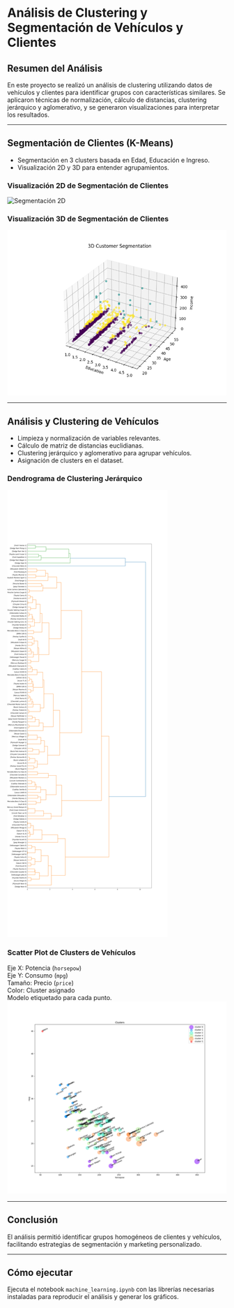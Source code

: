 # Análisis de Clustering y Segmentación de Vehículos y Clientes

## Resumen del Análisis

En este proyecto se realizó un análisis de clustering utilizando datos de vehículos y clientes para identificar grupos con características similares. Se aplicaron técnicas de normalización, cálculo de distancias, clustering jerárquico y aglomerativo, y se generaron visualizaciones para interpretar los resultados.

---

## Segmentación de Clientes (K-Means)

- Segmentación en 3 clusters basada en Edad, Educación e Ingreso.
- Visualización 2D y 3D para entender agrupamientos.

### Visualización 2D de Segmentación de Clientes

![Segmentación 2D](images/customer_segmentation_2d.png)

### Visualización 3D de Segmentación de Clientes

![Segmentación 3D](https://raw.githubusercontent.com/LuisBuruato/M-L-Principles-/main/images/3D_customer_segmentation.png)

---

## Análisis y Clustering de Vehículos

- Limpieza y normalización de variables relevantes.
- Cálculo de matriz de distancias euclidianas.
- Clustering jerárquico y aglomerativo para agrupar vehículos.
- Asignación de clusters en el dataset.

### Dendrograma de Clustering Jerárquico

![Dendrograma](images/dendrogram.png)

### Scatter Plot de Clusters de Vehículos

Eje X: Potencia (`horsepow`)  
Eje Y: Consumo (`mpg`)  
Tamaño: Precio (`price`)  
Color: Cluster asignado  
Modelo etiquetado para cada punto.
![Clusters de Vehículos](https://raw.githubusercontent.com/LuisBuruato/M-L-Principles-/main/images/clusters_scatter.png)

---

## Conclusión

El análisis permitió identificar grupos homogéneos de clientes y vehículos, facilitando estrategias de segmentación y marketing personalizado.

---

## Cómo ejecutar

Ejecuta el notebook `machine_learning.ipynb` con las librerías necesarias instaladas para reproducir el análisis y generar los gráficos.
